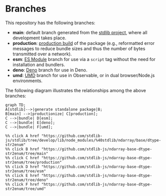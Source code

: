 <!--

@license Apache-2.0

Copyright (c) 2022 The Stdlib Authors.

Licensed under the Apache License, Version 2.0 (the "License");
you may not use this file except in compliance with the License.
You may obtain a copy of the License at

    http://www.apache.org/licenses/LICENSE-2.0

Unless required by applicable law or agreed to in writing, software
distributed under the License is distributed on an "AS IS" BASIS,
WITHOUT WARRANTIES OR CONDITIONS OF ANY KIND, either express or implied.
See the License for the specific language governing permissions and
limitations under the License.

-->

# Branches

This repository has the following branches:

-   **main**: default branch generated from the [stdlib project][stdlib-url], where all development takes place.
-   **production**: [production build][production-url] of the package (e.g., reformatted error messages to reduce bundle sizes and thus the number of bytes transmitted over a network).
-   **esm**: [ES Module][esm-url] branch for use via a `script` tag without the need for installation and bundlers.
-   **deno**: [Deno][deno-url] branch for use in Deno.
-   **umd**: [UMD][umd-url] branch for use in Observable, or in dual browser/Node.js environments.

The following diagram illustrates the relationships among the above branches:

```mermaid
graph TD;
A[stdlib]-->|generate standalone package|B;
B[main] -->|productionize| C[production];
C -->|bundle| D[esm];
C -->|bundle| E[deno];
C -->|bundle| F[umd];

%% click A href "https://github.com/stdlib-js/stdlib/tree/develop/lib/node_modules/%40stdlib/ndarray/base/dtype-str2enum"
%% click B href "https://github.com/stdlib-js/ndarray-base-dtype-str2enum/tree/main"
%% click C href "https://github.com/stdlib-js/ndarray-base-dtype-str2enum/tree/production"
%% click D href "https://github.com/stdlib-js/ndarray-base-dtype-str2enum/tree/esm"
%% click E href "https://github.com/stdlib-js/ndarray-base-dtype-str2enum/tree/deno"
%% click F href "https://github.com/stdlib-js/ndarray-base-dtype-str2enum/tree/umd"
```

[stdlib-url]: https://github.com/stdlib-js/stdlib/tree/develop/lib/node_modules/%40stdlib/ndarray/base/dtype-str2enum
[production-url]: https://github.com/stdlib-js/ndarray-base-dtype-str2enum/tree/production
[deno-url]: https://github.com/stdlib-js/ndarray-base-dtype-str2enum/tree/deno
[umd-url]: https://github.com/stdlib-js/ndarray-base-dtype-str2enum/tree/umd
[esm-url]: https://github.com/stdlib-js/ndarray-base-dtype-str2enum/tree/esm